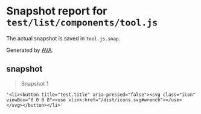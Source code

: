 # Snapshot report for `test/list/components/tool.js`

The actual snapshot is saved in `tool.js.snap`.

Generated by [AVA](https://ava.li).

## snapshot

> Snapshot 1

    '<li><button title="test.title" aria-pressed="false"><svg class="icon" viewBox="0 0 8 8"><use xlink:href="/dist/icons.svg#wrench"></use></svg></button></li>'
